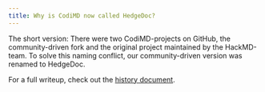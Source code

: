 ```yaml
---
title: Why is CodiMD now called HedgeDoc?
---
```



The short version: There were two CodiMD-projects on GitHub, the community-driven fork and the original project maintained by the HackMD-team. To solve this naming conflict, our community-driven version was renamed to HedgeDoc.

For a full writeup, check out the [history document](https://github.com/codimd/server/blob/master/docs/history.md).
